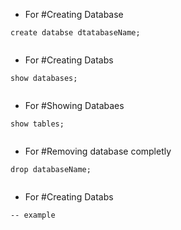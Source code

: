 
* For #Creating Database
```
create databse dtatabaseName;
	
```

* For #Creating Databs
```
show databases;
	
```

* For #Showing Databaes
```
show tables;
	
```

* For #Removing database completly
```
drop databaseName;
	
```

* For #Creating Databs
```
-- example
	
```
